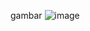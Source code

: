 gambar
![image](https://user-images.githubusercontent.com/89823572/192321744-40171c7a-7cc8-477e-a68c-4a32289758cc.png)
